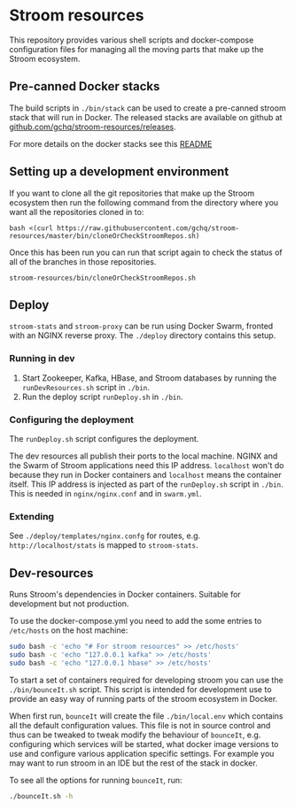 # Stroom resources

This repository provides various shell scripts and docker-compose configuration files for managing all the moving parts that make up the Stroom ecosystem.

## Pre-canned Docker stacks

The build scripts in `./bin/stack` can be used to create a pre-canned stroom stack that will run in Docker.
The released stacks are available on github at [github.com/gchq/stroom-resources/releases](https://github.com/gchq/stroom-resources/releases).

For more details on the docker stacks see this [README](./bin/stack/README.md)

## Setting up a development environment
If you want to clone all the git repositories that make up the Stroom ecosystem then run the following command from the directory where you want all the repositories cloned in to:

`bash <(curl https://raw.githubusercontent.com/gchq/stroom-resources/master/bin/cloneOrCheckStroomRepos.sh)`

Once this has been run you can run that script again to check the status of all of the branches in those repositories.

`stroom-resources/bin/cloneOrCheckStroomRepos.sh`

## Deploy
`stroom-stats` and `stroom-proxy` can be run using Docker Swarm, fronted with an NGINX reverse proxy. The `./deploy` directory contains this setup. 

### Running in dev
1. Start Zookeeper, Kafka, HBase, and Stroom databases by running the `runDevResources.sh` script in `./bin`. 
2. Run the deploy script `runDeploy.sh` in `./bin`. 

### Configuring the deployment
The `runDeploy.sh` script configures the deployment. 

The dev resources all publish their ports to the local machine. NGINX and the Swarm of Stroom applications need this IP address. `localhost` won't do because they run in Docker containers and `localhost` means the container itself. This IP address is injected as part of the `runDeploy.sh` script in `./bin`. This is needed in `nginx/nginx.conf` and in `swarm.yml`.

### Extending
See `./deploy/templates/nginx.confg` for routes, e.g. `http://localhost/stats` is mapped to `stroom-stats`. 

## Dev-resources
Runs Stroom's dependencies in Docker containers. Suitable for development but not production.

To use the docker-compose.yml you need to add the some entries to `/etc/hosts` on the host machine:

```bash
sudo bash -c 'echo "# For stroom resources" >> /etc/hosts'
sudo bash -c 'echo "127.0.0.1 kafka" >> /etc/hosts'
sudo bash -c 'echo "127.0.0.1 hbase" >> /etc/hosts'
```

To start a set of containers required for developing stroom you can use the `./bin/bounceIt.sh` script.
This script is intended for development use to provide an easy way of running parts of the stroom ecosystem in Docker.

When first run, `bounceIt` will create the file `./bin/local.env` which contains all the default configuration values.
This file is not in source control and thus can be tweaked to tweak modify the behaviour of `bounceIt`, e.g. configuring which services will be started, what docker image versions to use and configure various application specific settings.
For example you may want to run stroom in an IDE but the rest of the stack in docker.

To see all the options for running `bounceIt`, run:

```bash
./bounceIt.sh -h
```

